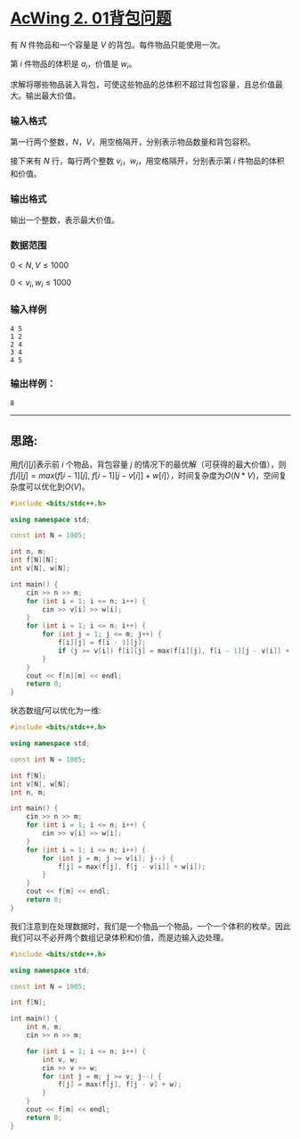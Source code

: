 # [AcWing 2. 01背包问题](https://www.acwing.com/problem/content/2/)

有 $N$ 件物品和一个容量是 $V$ 的背包。每件物品只能使用一次。

第 $i$ 件物品的体积是 $a_i$，价值是 $w_i$。

求解将哪些物品装入背包，可使这些物品的总体积不超过背包容量，且总价值最大。输出最大价值。

### **输入格式**

第一行两个整数，$N$，$V$，用空格隔开，分别表示物品数量和背包容积。

接下来有 $N$ 行，每行两个整数 $v_i$，$w_i$，用空格隔开，分别表示第 $i$ 件物品的体积和价值。

### **输出格式**

输出一个整数，表示最大价值。

### **数据范围**

$0 < N, V \le 1000$

$0 < v_i, w_i \le 1000$

### **输入样例**

```
4 5
1 2
2 4
3 4
4 5
```

### **输出样例：**

```
8
```

---

## 思路:

用$f[i][j]$表示前 $i$ 个物品，背包容量 $j$ 的情况下的最优解（可获得的最大价值），则$f[i][j] = max(f[i - 1][j], \ f[i - 1][j - v[i]] + w[i]）$，时间复杂度为$O(N*V)$，空间复杂度可以优化到$O(V)$。

```cpp
#include <bits/stdc++.h>

using namespace std;

const int N = 1005;

int n, m;
int f[N][N];
int v[N], w[N];

int main() {
    cin >> n >> m;
    for (int i = 1; i <= n; i++) {
        cin >> v[i] >> w[i];
    }
    for (int i = 1; i <= n; i++) {
        for (int j = 1; j <= m; j++) {
            f[i][j] = f[i - 1][j];
            if (j >= v[i]) f[i][j] = max(f[i][j], f[i - 1][j - v[i]] + w[i]);
        }
    }
    cout << f[n][m] << endl;
    return 0;
}
```

状态数组$f$可以优化为一维:

```cpp
#include <bits/stdc++.h>

using namespace std;

const int N = 1005;

int f[N];
int v[N], w[N];
int n, m;

int main() {
    cin >> n >> m;
    for (int i = 1; i <= n; i++) {
        cin >> v[i] >> w[i];
    }
    for (int i = 1; i <= n; i++) {
        for (int j = m; j >= v[i]; j--) {
            f[j] = max(f[j], f[j - v[i]] + w[i]);
        }
    }
    cout << f[m] << endl;
    return 0;
}
```

我们注意到在处理数据时，我们是一个物品一个物品，一个一个体积的枚举。因此我们可以不必开两个数组记录体积和价值，而是边输入边处理。

```cpp
#include <bits/stdc++.h>

using namespace std;

const int N = 1005;

int f[N];

int main() {
    int n, m;
    cin >> n >> m;

    for (int i = 1; i <= n; i++) {
        int v, w;
        cin >> v >> w;
        for (int j = m; j >= v; j--) {
            f[j] = max(f[j], f[j - v] + w);
        }
    }
    cout << f[m] << endl;
    return 0;
}
```